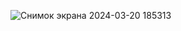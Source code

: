 ![Снимок экрана 2024-03-20 185313](https://github.com/FlutterCourse18/flutter_appbar_01/assets/103981549/47e51aad-a540-4d0d-a01d-23aa0b025d5c)
